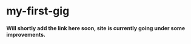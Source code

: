 # my-first-gig
<h4>Will shortly add the link here soon, site is currently going under some improvements.</h4>

